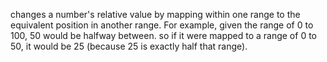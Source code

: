 changes a number's relative value by mapping within one range to the equivalent position in another range.
For example, given the range of 0 to 100, 50 would be halfway between. so if it were mapped to a range of 0 to 50, it would be 25 (because 25 is exactly half that range).
